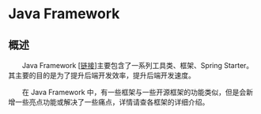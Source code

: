 # Java Framework
## 概述
&emsp;&emsp;Java Framework [[链接](https://github.com/central-x/central-framework)]主要包含了一系列工具类、框架、Spring Starter。其主要的目的是为了提升后端开发效率，提升后端开发速度。

&emsp;&emsp;在 Java Framework 中，有一些框架与一些开源框架的功能类似，但是会新增一些亮点功能或解决了一些痛点，详情请查各框架的详细介绍。